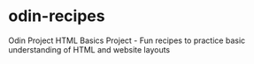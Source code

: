 # odin-recipes
Odin Project HTML Basics Project - Fun recipes to practice basic understanding of HTML and website layouts
